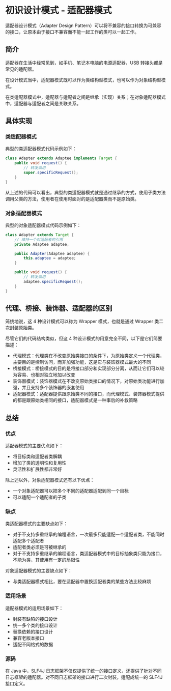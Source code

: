 # 初识设计模式 - 适配器模式


适配器设计模式（Adapter Design Pattern）可以将不兼容的接口转换为可兼容的接口，让原本由于接口不兼容而不能一起工作的类可以一起工作。

<!--more-->

## 简介

适配器在生活中经常见到，如手机、笔记本电脑的电源适配器，USB 转接头都是常见的适配器。

在设计模式当中，适配器模式既可以作为类结构型模式，也可以作为对象结构型模式。

在类适配器模式中，适配器与适配者之间是继承（实现）关系；在对象适配器模式中，适配器与适配者之间是关联关系。

## 具体实现

### 类适配器模式

典型的类适配器模式代码示例如下：

```java
class Adapter extends Adaptee implements Target {
    public void request() {
        // 转发调用
        super.specificRequest();
    }
}
```

从上述的代码可以看出，典型的类适配器模式就是通过继承的方式，使用子类方法调用父类的方法，使用者在使用时面对的是适配器类而不是原始类。

### 对象适配器模式

典型的对象适配器模式代码示例如下：

```java
class Adapter extends Target {
    // 维持一个对适配者的引用
    private Adaptee adaptee;

    public Adapter(Adaptee adaptee) {
        this.adaptee = adaptee;
    }

    public void request() {
        // 转发调用
        adaptee.specificRequest();
    }
}
```

## 代理、桥接、装饰器、适配器的区别

笼统地说，这 4 种设计模式可以称为 Wrapper 模式，也就是通过 Wrapper 类二次封装原始类。

尽管它们的代码结构类似，但这 4 种设计模式的用意完全不同，以下是它们简要描述：

- 代理模式：代理类在不改变原始类接口的条件下，为原始类定义一个代理类，主要目的是控制访问，而非加强功能，这是它与装饰器模式最大的不同
- 桥接模式：桥接模式的目的是将接口部分和实现部分分离，从而让它们可以较为容易、也相对独立地加以改变
- 装饰器模式：装饰器模式在不改变原始类接口的情况下，对原始类功能进行加强，并且支持多个装饰器的嵌套使用
- 适配器模式：适配器提供跟原始类不同的接口，而代理模式、装饰器模式提供的都是跟原始类相同的接口，适配器模式是一种事后的补救策略

## 总结

### 优点

适配器模式的主要优点如下：

- 将目标类和适配者类解耦
- 增加了类的透明性和复用性
- 灵活性和扩展性都非常好

除上述以外，对象适配器模式还有以下优点：

- 一个对象适配器可以把多个不同的适配器适配到同一个目标
- 可以适配一个适配者的子类

### 缺点

类适配器模式的主要缺点如下：

- 对于不支持多重继承的编程语言，一次最多只能适配一个适配者类，不能同时适配多个适配者
- 适配者类必须是可被继承的
- 对于不支持多重继承的编程语言，类适配器模式中的目标抽象类只能为接口，不能为类，其使用有一定的局限性

对象适配器模式的主要缺点如下：

- 与类适配器模式相比，要在适配器中置换适配者类的某些方法比较麻烦

### 适用场景

适配器模式的适用场景如下：

- 封装有缺陷的接口设计
- 统一多个类的接口设计
- 替换依赖的接口设计
- 兼容老版本接口
- 适配不同格式的数据

### 源码

在 Java 中，SLF4J 日志框架不仅仅提供了统一的接口定义，还提供了针对不同日志框架的适配器。对不同日志框架的接口进行二次封装，适配成统一的 SLF4J 接口定义。

